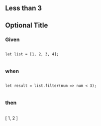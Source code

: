## Less than 3

## Optional Title

### Given

```
```
    let list = [1, 2, 3, 4];
```
```

### when

```
```
    let result = list.filter(num => num < 3);
```
```

### then

```
```
[
  1,
  2
]
```
```


